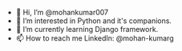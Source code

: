- 👋 Hi, I’m @mohankumar007
- 👀 I’m interested in Python and it's companions.
- 🌱 I’m currently learning Django framework.
- 📫 How to reach me LinkedIn: @mohan-kumarg

<!---
mohankumar007/mohankumar007 is a ✨ special ✨ repository because its `README.md` (this file) appears on your GitHub profile.
You can click the Preview link to take a look at your changes.
--->
